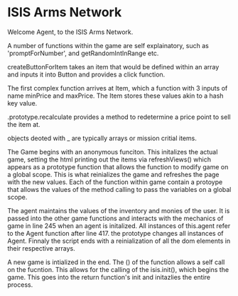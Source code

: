 # ISIS Arms Network

Welcome Agent, to the ISIS Arms Network. 

A number of functions within the game are self explainatory, such as 'promptForNumber', and getRandomIntInRange etc.

createButtonForItem takes an item that would be defined within an array and inputs it into Button and provides a click function.

The first complex function arrives at Item, which a function with 3 inputs of name minPrice and maxPrice. The Item stores these values akin to a hash key value. 

.prototype.recalculate provides a method to redetermine a price point to sell the item at. 

objects deoted with _ are typically arrays or mission critial items. 

The Game begins with an anonymous funciton. This initalizes the actual game, setting the html printing out the items via refreshViews() which appears as a prototype function that allows the function to modify game on a global scope. This is what reinializes the game and refreshes the page with the new values. Each of the function within game contain a protoype that allows the values of the method calling to pass the variables on a global scope. 


The agent maintains the values of the inventory and monies of the user. It is passed into the other game functions and interacts with the mechanics of game in line 245 when an agent is initalized. All instances of this.agent refer to the Agent function after line 417. the prototype changes all instances of Agent. Finnaly the script ends with a reinialization of all the dom elements in their respective arrays. 



A new game is intialized in the end. The () of the function allows a self call on the fucntion.  This allows for the calling of the isis.init(), which begins the game. This goes into the return function's init and initazlies the entire process. 

